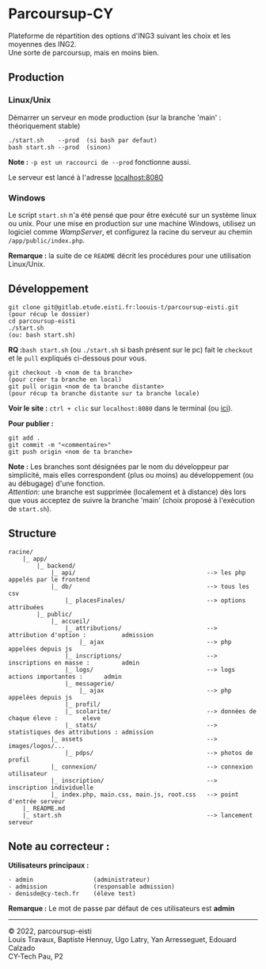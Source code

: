 # Parcoursup-CY

Plateforme de répartition des options d'ING3 suivant les choix et les moyennes des ING2.  
Une sorte de parcoursup, mais en moins bien.

## Production

### Linux/Unix

Démarrer un serveur en mode production (sur la branche 'main' : théoriquement stable)

```
./start.sh    --prod  (si bash par defaut)
bash start.sh --prod  (sinon)
```

**Note :** ```-p est un raccourci de --prod``` fonctionne aussi.

Le serveur est lancé à l'adresse [localhost:8080](http://localhost:8080)

### Windows

Le script ```start.sh``` n'a été pensé que pour être exécuté sur un système linux ou unix. Pour une mise en production sur une machine Windows, utilisez un logiciel comme *WampServer*, et configurez la racine du serveur au chemin ```/app/public/index.php```.

**Remarque :** la suite de ce ```README``` décrit les procédures pour une utilisation Linux/Unix.

## Développement

```
git clone git@gitlab.etude.eisti.fr:loouis-t/parcoursup-eisti.git   (pour récup le dossier)
cd parcoursup-eisti
./start.sh                                                          (ou: bash start.sh)
```

**RQ :**```bash start.sh``` (ou ```./start.sh``` si bash présent sur le pc) fait le ```checkout``` et le ```pull``` expliqués ci-dessous pour vous.

```
git checkout -b <nom de ta branche>                                 (pour créer ta branche en local)
git pull origin <nom de ta branche distante>                        (pour récup ta branche distante sur ta branche locale)
```

**Voir le site :** ```ctrl + clic``` sur ```localhost:8080``` dans le terminal (ou [ici](http://localhost:8080)).
  
**Pour publier :**

```
git add .
git commit -m "<commentaire>"
git push origin <nom de ta branche>
```

**Note :** Les branches sont désignées par le nom du développeur par simplicité, mais elles correspondent (plus ou moins) au développement (ou au débugage) d'une fonction.  
*Attention:* une branche est supprimée (localement et à distance) dès lors que vous acceptez de suivre la branche 'main' (choix proposé à l'exécution de ```start.sh```).
  
## Structure

```
racine/
    |_ app/
        |_ backend/
            |_ api/                                     --> les php appelés par le frontend
            |_ db/                                      --> tous les csv
                |_ placesFinales/                       --> options attribuées
        |_ public/
            |_ accueil/
                |_ attributions/                        --> attribution d'option :          admission
                    |_ ajax                             --> php appelées depuis js
                |_ inscriptions/                        --> inscriptions en masse :         admin
                |_ logs/                                --> logs actions importantes :      admin
                |_ messagerie/
                    |_ ajax                             --> php appelées depuis js
                |_ profil/
                |_ scolarite/                           --> données de chaque éleve :       eleve
                |_ stats/                               --> statistiques des attributions : admission
            |_ assets                                   --> images/logos/...
                |_ pdps/                                --> photos de profil
            |_ connexion/                               --> connexion utilisateur
            |_ inscription/                             --> inscription individuelle
            |_ index.php, main.css, main.js, root.css   --> point d'entrée serveur
    |_ README.md
    |_ start.sh                                         --> lancement serveur
```

## Note au correcteur : 

**Utilisateurs principaux :** 

```
- admin                 (administrateur)
- admission             (responsable admission)
- denisde@cy-tech.fr    (élève test)
```

**Remarque :** Le mot de passe par défaut de ces utilisateurs est **admin**
  

---

© 2022, parcoursup-eisti  
Louis Travaux, Baptiste Hennuy, Ugo Latry, Yan Arresseguet, Edouard Calzado  
CY-Tech Pau, P2